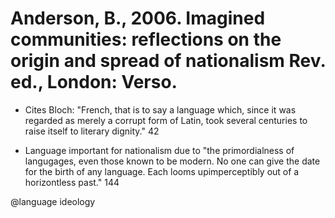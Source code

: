 # Anderson, B., 2006. Imagined communities: reflections on the origin and spread of nationalism Rev.  ed., London: Verso.

- Cites Bloch: "French, that is to say a language which, since it was regarded as merely a corrupt form of Latin, took several centuries to raise itself to literary dignity." 42

- Language important for nationalism due to "the primordialness of langugages, even those known to be modern. No one can give the date for the birth of any language. Each looms upimperceptibly out of a horizontless past." 144

@language ideology
